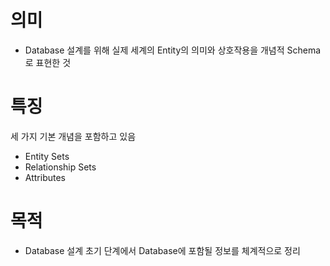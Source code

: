 # 의미
- Database 설계를 위해 실제 세계의 Entity의 의미와 상호작용을 개념적 Schema로 표현한 것

# 특징
세 가지 기본 개념을 포함하고 있음
- Entity Sets
- Relationship Sets
- Attributes

# 목적
- Database 설계 초기 단계에서 Database에 포함될 정보를 체계적으로 정리